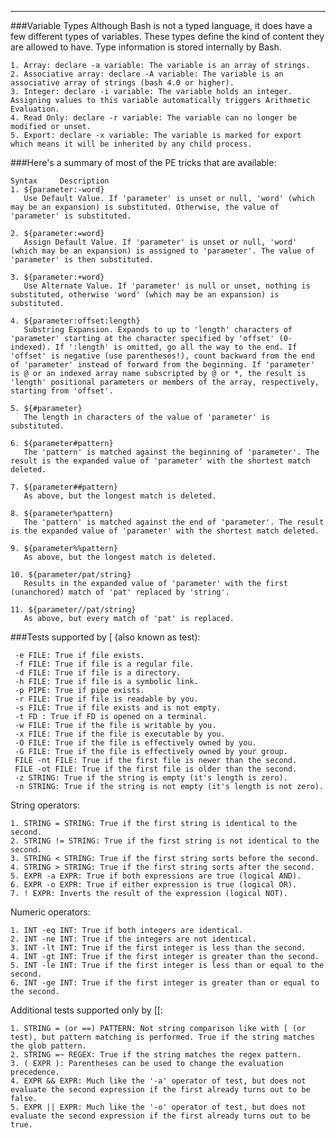***

###Variable Types
    Although Bash is not a typed language, it does have a few different types of variables. These types define the kind of content they are allowed to have. Type information is stored internally by Bash.

    1. Array: declare -a variable: The variable is an array of strings.
    2. Associative array: declare -A variable: The variable is an associative array of strings (bash 4.0 or higher).
    3. Integer: declare -i variable: The variable holds an integer. Assigning values to this variable automatically triggers Arithmetic Evaluation.
    4. Read Only: declare -r variable: The variable can no longer be modified or unset.
    5. Export: declare -x variable: The variable is marked for export which means it will be inherited by any child process.


###Here's a summary of most of the PE tricks that are available:

    Syntax     Description
    1. ${parameter:-word} 
       Use Default Value. If 'parameter' is unset or null, 'word' (which may be an expansion) is substituted. Otherwise, the value of 'parameter' is substituted.

    2. ${parameter:=word}
       Assign Default Value. If 'parameter' is unset or null, 'word' (which may be an expansion) is assigned to 'parameter'. The value of 'parameter' is then substituted.

    3. ${parameter:+word}
       Use Alternate Value. If 'parameter' is null or unset, nothing is substituted, otherwise 'word' (which may be an expansion) is substituted.

    4. ${parameter:offset:length}
       Substring Expansion. Expands to up to 'length' characters of 'parameter' starting at the character specified by 'offset' (0-indexed). If ':length' is omitted, go all the way to the end. If 'offset' is negative (use parentheses!), count backward from the end of 'parameter' instead of forward from the beginning. If 'parameter' is @ or an indexed array name subscripted by @ or *, the result is 'length' positional parameters or members of the array, respectively, starting from 'offset'.

    5. ${#parameter}
       The length in characters of the value of 'parameter' is substituted.

    6. ${parameter#pattern}
       The 'pattern' is matched against the beginning of 'parameter'. The result is the expanded value of 'parameter' with the shortest match deleted.

    7. ${parameter##pattern}
       As above, but the longest match is deleted.

    8. ${parameter%pattern}
       The 'pattern' is matched against the end of 'parameter'. The result is the expanded value of 'parameter' with the shortest match deleted.

    9. ${parameter%%pattern}
       As above, but the longest match is deleted.

    10. ${parameter/pat/string}
       Results in the expanded value of 'parameter' with the first (unanchored) match of 'pat' replaced by 'string'.

    11. ${parameter//pat/string}
       As above, but every match of 'pat' is replaced.


###Tests supported by [ (also known as test):

     -e FILE: True if file exists.
     -f FILE: True if file is a regular file.
     -d FILE: True if file is a directory.
     -h FILE: True if file is a symbolic link.
     -p PIPE: True if pipe exists.
     -r FILE: True if file is readable by you.
     -s FILE: True if file exists and is not empty.
     -t FD : True if FD is opened on a terminal.
     -w FILE: True if the file is writable by you.
     -x FILE: True if the file is executable by you.
     -O FILE: True if the file is effectively owned by you.
     -G FILE: True if the file is effectively owned by your group.
     FILE -nt FILE: True if the first file is newer than the second.
     FILE -ot FILE: True if the first file is older than the second.
     -z STRING: True if the string is empty (it's length is zero).
     -n STRING: True if the string is not empty (it's length is not zero).

String operators:

    1. STRING = STRING: True if the first string is identical to the second.  
    2. STRING != STRING: True if the first string is not identical to the second.  
    3. STRING < STRING: True if the first string sorts before the second.  
    4. STRING > STRING: True if the first string sorts after the second.  
    5. EXPR -a EXPR: True if both expressions are true (logical AND).  
    6. EXPR -o EXPR: True if either expression is true (logical OR).  
    7. ! EXPR: Inverts the result of the expression (logical NOT).  

Numeric operators:

    1. INT -eq INT: True if both integers are identical.  
    2. INT -ne INT: True if the integers are not identical.  
    3. INT -lt INT: True if the first integer is less than the second.  
    4. INT -gt INT: True if the first integer is greater than the second.  
    5. INT -le INT: True if the first integer is less than or equal to the second.  
    6. INT -ge INT: True if the first integer is greater than or equal to the second.  

Additional tests supported only by [[:  

    1. STRING = (or ==) PATTERN: Not string comparison like with [ (or test), but pattern matching is performed. True if the string matches the glob pattern.  
    2. STRING =~ REGEX: True if the string matches the regex pattern.  
    3. ( EXPR ): Parentheses can be used to change the evaluation precedence.  
    4. EXPR && EXPR: Much like the '-a' operator of test, but does not evaluate the second expression if the first already turns out to be false.  
    5. EXPR || EXPR: Much like the '-o' operator of test, but does not evaluate the second expression if the first already turns out to be true.  
